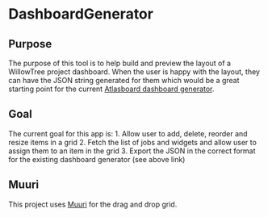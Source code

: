 # DashboardGenerator

## Purpose 
The purpose of this tool is to help build and preview the layout of a WillowTree project dashboard. When the user is happy with the layout, they can have the JSON string generated for them which would be a great starting point for the current [Atlasboard dashboard generator](https://github.com/willowtreeapps/wt-atlasboards-generator).

## Goal 
The current goal for this app is:
    1. Allow user to add, delete, reorder and resize items in a grid
    2. Fetch the list of jobs and widgets and allow user to assign them to an item in the grid
    3. Export the JSON in the correct format for the existing dashboard generator (see above link)

## Muuri
This project uses [Muuri](https://haltu.github.io/muuri/) for the drag and drop grid.
